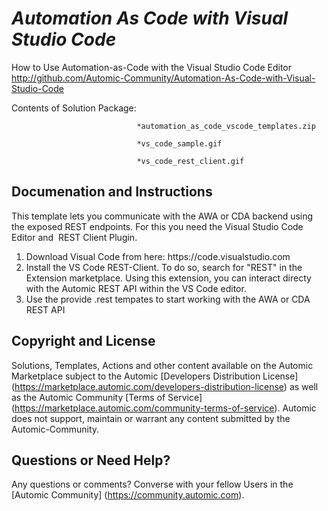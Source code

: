 *Automation As Code with Visual Studio Code*
=============


How to Use Automation-as-Code with the Visual Studio Code Editor
http://github.com/Automic-Community/Automation-As-Code-with-Visual-Studio-Code

<!-- List of attached files -->
Contents of Solution Package:

						
								*automation_as_code_vscode_templates.zip
								
								*vs_code_sample.gif
								
								*vs_code_rest_client.gif
								
						


Documenation and Instructions
---

<p>This template lets you communicate with the AWA or CDA backend using the exposed REST endpoints. For this you need the Visual Studio Code Editor and&nbsp; REST Client Plugin.</p>
<ol>
<li>Download Visual Code from here: https://code.visualstudio.com</li>
<li>Install the VS Code REST-Client. To do so, search for "REST" in the Extension marketplace. Using this extension, you can interact directy with the Automic REST API within the VS Code editor.</li>
<li>Use the provide .rest tempates to start working with the AWA or CDA REST API</li>
</ol>

Copyright and License
---

Solutions, Templates, Actions and other content available on the Automic Marketplace subject to the Automic [Developers Distribution License] (https://marketplace.automic.com/developers-distribution-license) as well as the Automic Community [Terms of Service] (https://marketplace.automic.com/community-terms-of-service).
Automic does not support, maintain or warrant any content submitted by the Automic-Community.



Questions or Need Help? 
---
Any questions or comments? Converse with your fellow Users in the [Automic Community] (https://community.automic.com).